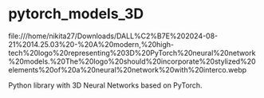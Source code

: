 # pytorch_models_3D
file:///home/nikita27/Downloads/DALL%C2%B7E%202024-08-21%2014.25.03%20-%20A%20modern,%20high-tech%20logo%20representing%203D%20PyTorch%20neural%20network%20models.%20The%20logo%20should%20incorporate%20stylized%20elements%20of%20a%20neural%20network%20with%20interco.webp

Python library with 3D Neural Networks based on PyTorch.
